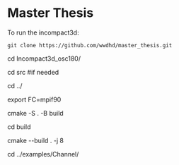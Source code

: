 # Master Thesis

To run the incompact3d:

`git clone https://github.com/wwdhd/master_thesis.git`

cd Incompact3d_osc180/

cd src #if needed

cd ../

export FC=mpif90

cmake -S . -B build

cd build

cmake --build . -j 8

cd ../examples/Channel/
